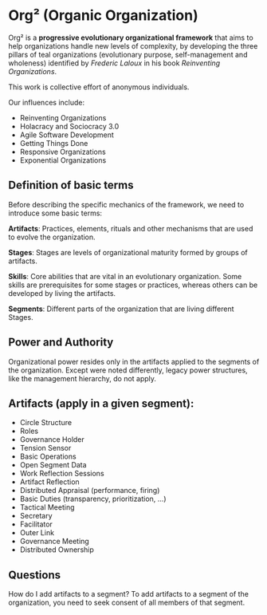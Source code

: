 Org² (Organic Organization)
===========================
Org² is a **progressive evolutionary organizational framework** that aims to help organizations handle new levels of complexity, by developing the three pillars of teal organizations (evolutionary purpose, self-management and wholeness) identified by *Frederic Laloux* in his book *Reinventing Organizations*.

This work is collective effort of anonymous individuals.

Our influences include:
- Reinventing Organizations
- Holacracy and Sociocracy 3.0
- Agile Software Development
- Getting Things Done
- Responsive Organizations
- Exponential Organizations

Definition of basic terms
--------------------------

Before describing the specific mechanics of the framework, we need to introduce some basic terms: 

**Artifacts**: Practices, elements, rituals and other mechanisms that are used to evolve the organization.

**Stages**: Stages are levels of organizational maturity formed by groups of artifacts.

**Skills**: Core abilities that are vital in an evolutionary organization. Some skills are prerequisites for some stages or practices, whereas others can be developed by living the artifacts.

**Segments**: Different parts of the organization that are living different Stages. 

Power and Authority
-------------------
Organizational power resides only in the artifacts applied to the segments of the organization. Except were noted differently, legacy power structures, like the management hierarchy, do not apply.

Artifacts (apply in a given segment):
-------------------------------------

- Circle Structure
- Roles
- Governance Holder
- Tension Sensor
- Basic Operations
- Open Segment Data
- Work Reflection Sessions
- Artifact Reflection
- Distributed Appraisal (performance, firing)
- Basic Duties (transparency, prioritization, …) 
- Tactical Meeting
- Secretary
- Facilitator
- Outer Link
- Governance Meeting
- Distributed Ownership

Questions
------------
How do I add artifacts to a segment? To add artifacts to a segment of the organization, you need to seek consent of all members of that segment. 
